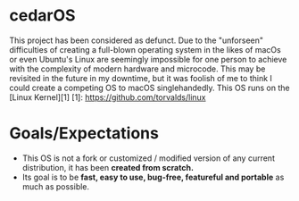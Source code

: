 cedarOS
=======
This project has been considered as defunct. Due to the "unforseen" difficulties of creating a full-blown operating system in the likes of macOs or even Ubuntu's Linux are seemingly impossible for one person to achieve with the complexity of modern hardware and microcode. This may be revisited in the future in my downtime, but it was foolish of me to think I could create a competing OS to macOS singlehandedly.
This OS runs on the [Linux Kernel][1]
[1]: https://github.com/torvalds/linux

Goals/Expectations
==================
* This OS is not a fork or customized / modified version of any current distribution, it has been **created from scratch.**
* Its goal is to be **fast, easy to use, bug-free, featureful and portable** as much as possible.
